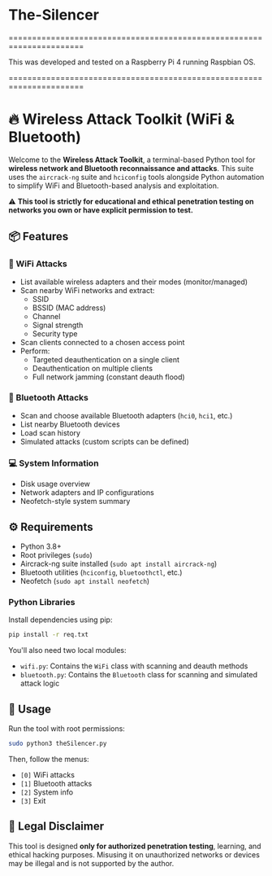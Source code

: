 # The-Silencer

======================================================================

This was developed and tested on a Raspberry Pi 4 running Raspbian OS.

======================================================================

🔥 Wireless Attack Toolkit (WiFi & Bluetooth)
============================================

Welcome to the **Wireless Attack Toolkit**, a terminal-based Python tool for **wireless network and Bluetooth reconnaissance and attacks**. This suite uses the `aircrack-ng` suite and `hciconfig` tools alongside Python automation to simplify WiFi and Bluetooth-based analysis and exploitation.

⚠️ **This tool is strictly for educational and ethical penetration testing on networks you own or have explicit permission to test.**

📦 Features
-----------

### 🛜 WiFi Attacks
- List available wireless adapters and their modes (monitor/managed)
- Scan nearby WiFi networks and extract:
  - SSID
  - BSSID (MAC address)
  - Channel
  - Signal strength
  - Security type
- Scan clients connected to a chosen access point
- Perform:
  - Targeted deauthentication on a single client
  - Deauthentication on multiple clients
  - Full network jamming (constant deauth flood)

### 📶 Bluetooth Attacks
- Scan and choose available Bluetooth adapters (`hci0`, `hci1`, etc.)
- List nearby Bluetooth devices
- Load scan history
- Simulated attacks (custom scripts can be defined)

### 💻 System Information
- Disk usage overview
- Network adapters and IP configurations
- Neofetch-style system summary

⚙️ Requirements
----------------

- Python 3.8+
- Root privileges (`sudo`)
- Aircrack-ng suite installed (`sudo apt install aircrack-ng`)
- Bluetooth utilities (`hciconfig`, `bluetoothctl`, etc.)
- Neofetch (`sudo apt install neofetch`)

### Python Libraries
Install dependencies using pip:

```bash
pip install -r req.txt
```

You'll also need two local modules:
- `wifi.py`: Contains the `WiFi` class with scanning and deauth methods
- `bluetooth.py`: Contains the `Bluetooth` class for scanning and simulated attack logic

🧠 Usage
--------

Run the tool with root permissions:

```bash
sudo python3 theSilencer.py
```

Then, follow the menus:
- `[0]` WiFi attacks
- `[1]` Bluetooth attacks
- `[2]` System info
- `[3]` Exit

🔐 Legal Disclaimer
-------------------

This tool is designed **only for authorized penetration testing**, learning, and ethical hacking purposes. Misusing it on unauthorized networks or devices may be illegal and is not supported by the author.
